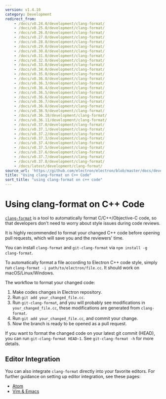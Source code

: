 ```yaml
---
version: v1.4.10
category: Development
redirect_from:
    - /docs/v0.24.0/development/clang-format/
    - /docs/v0.25.0/development/clang-format/
    - /docs/v0.26.0/development/clang-format/
    - /docs/v0.27.0/development/clang-format/
    - /docs/v0.28.0/development/clang-format/
    - /docs/v0.29.0/development/clang-format/
    - /docs/v0.30.0/development/clang-format/
    - /docs/v0.31.0/development/clang-format/
    - /docs/v0.32.0/development/clang-format/
    - /docs/v0.33.0/development/clang-format/
    - /docs/v0.34.0/development/clang-format/
    - /docs/v0.35.0/development/clang-format/
    - /docs/v0.36.0/development/clang-format/
    - /docs/v0.36.3/development/clang-format/
    - /docs/v0.36.4/development/clang-format/
    - /docs/v0.36.5/development/clang-format/
    - /docs/v0.36.6/development/clang-format/
    - /docs/v0.36.7/development/clang-format/
    - /docs/v0.36.8/development/clang-format/
    - /docs/v0.36.9/development/clang-format/
    - /docs/v0.36.10/development/clang-format/
    - /docs/v0.36.11/development/clang-format/
    - /docs/v0.37.0/development/clang-format/
    - /docs/v0.37.1/development/clang-format/
    - /docs/v0.37.2/development/clang-format/
    - /docs/v0.37.3/development/clang-format/
    - /docs/v0.37.4/development/clang-format/
    - /docs/v0.37.5/development/clang-format/
    - /docs/v0.37.6/development/clang-format/
    - /docs/v0.37.7/development/clang-format/
    - /docs/v0.37.8/development/clang-format/
    - /docs/latest/development/clang-format/
source_url: 'https://github.com/electron/electron/blob/master/docs/development/clang-format.md'
title: "Using clang-format on C++ Code"
sort_title: "using clang-format on c++ code"
---
```


# Using clang-format on C++ Code

[`clang-format`](http://clang.llvm.org/docs/ClangFormat.html) is a tool to
automatically format C/C++/Objective-C code, so that developers don't need to
worry about style issues during code reviews.

It is highly recommended to format your changed C++ code before opening pull
requests, which will save you and the reviewers' time.

You can install `clang-format` and `git-clang-format` via
`npm install -g clang-format`.

To automatically format a file according to Electron C++ code style, simply run
`clang-format -i path/to/electron/file.cc`. It should work on macOS/Linux/Windows.

The workflow to format your changed code:

1. Make codes changes in Electron repository.
2. Run `git add your_changed_file.cc`.
3. Run `git-clang-format`, and you will probably see modifications in
  `your_changed_file.cc`, these modifications are generated from `clang-format`.
4. Run `git add your_changed_file.cc`, and commit your change.
5. Now the branch is ready to be opened as a pull request.

If you want to format the changed code on your latest git commit (HEAD), you can
run `git-clang-format HEAD~1`. See `git-clang-format -h` for more details.

## Editor Integration

You can also integrate `clang-format` directly into your favorite editors.
For further guidance on setting up editor integration, see these pages:

  * [Atom](https://atom.io/packages/clang-format)
  * [Vim & Emacs](http://clang.llvm.org/docs/ClangFormat.html#vim-integration)
